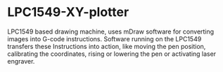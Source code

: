 # LPC1549-XY-plotter

LPC1549 based drawing machine, uses mDraw software for converting images into G-code instructions. Software running on the LPC1549 transfers these Instructions into action, like moving the pen position, calibrating the coordinates, rising or lowering the pen or activating laser engraver.
